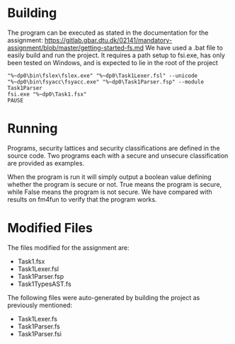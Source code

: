 # Building
The program can be executed as stated in the documentation for the assignment: https://gitlab.gbar.dtu.dk/02141/mandatory-assignment/blob/master/getting-started-fs.md
We have used a .bat file to easily build and run the project. It requires a path setup to fsi.exe, has only been tested on Windows, and is expected to lie in the root of the project
```
"%~dp0\bin\fslex\fslex.exe" "%~dp0\Task1Lexer.fsl" --unicode
"%~dp0\bin\fsyacc\fsyacc.exe" "%~dp0\Task1Parser.fsp" --module Task1Parser
fsi.exe "%~dp0\Task1.fsx"
PAUSE
```

# Running
Programs, security lattices and security classifications are defined in the source code. Two programs each with a secure and unsecure classification are provided as examples.

When the program is run it will simply output a boolean value defining whether the program is secure or not. True means the program is secure, while False means the program is not secure. We have compared with results on fm4fun to verify that the program works.

# Modified Files

The files modified for the assignment are:
- Task1.fsx
- Task1Lexer.fsl
- Task1Parser.fsp
- Task1TypesAST.fs

The following files were auto-generated by building the project as previously mentioned:
- Task1Lexer.fs
- Task1Parser.fs
- Task1Parser.fsi
